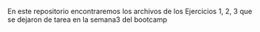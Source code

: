 En este repositorio encontraremos los archivos de los Ejercicios 1, 2, 3 que se dejaron de tarea en la semana3 del bootcamp
